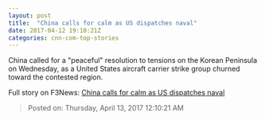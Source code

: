 ```yaml
---
layout: post
title:  "China calls for calm as US dispatches naval"
date: 2017-04-12 19:10:21Z
categories: cnn-com-top-stories
---
```


China called for a "peaceful" resolution to tensions on the Korean Peninsula on Wednesday, as a United States aircraft carrier strike group churned toward the contested region.


Full story on F3News: [China calls for calm as US dispatches naval](http://www.f3nws.com/n/NnhtvF)

> Posted on: Thursday, April 13, 2017 12:10:21 AM
